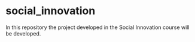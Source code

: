 # social_innovation
In this repository the project developed in the Social Innovation course will be developed.

